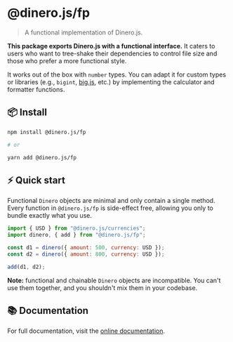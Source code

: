 # @dinero.js/fp

> A functional implementation of Dinero.js.

**This package exports Dinero.js with a functional interface.** It caters to users who want to tree-shake their dependencies to control file size and those who prefer a more functional style.

It works out of the box with `number` types. You can adapt it for custom types or libraries (e.g., `bigint`, [big.js](https://github.com/MikeMcl/big.js/), etc.) by implementing the calculator and formatter functions.

## 📦 Install

```sh
npm install @dinero.js/fp

# or

yarn add @dinero.js/fp
```

## ⚡️ Quick start

Functional `Dinero` objects are minimal and only contain a single method. Every function in `@dinero.js/fp` is side-effect free, allowing you only to bundle exactly what you use.

```js
import { USD } from "@dinero.js/currencies";
import dinero, { add } from "@dinero.js/fp";

const d1 = dinero({ amount: 500, currency: USD });
const d2 = dinero({ amount: 800, currency: USD });

add(d1, d2);
```

**Note:** functional and chainable `Dinero` objects are incompatible. You can't use them together, and you shouldn't mix them in your codebase.

## 📚 Documentation

For full documentation, visit the [online documentation](#).
